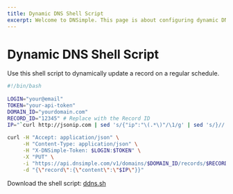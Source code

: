 ```yaml
---
title: Dynamic DNS Shell Script
excerpt: Welcome to DNSimple. This page is about configuring dynamic DNS using our API. Hosted DNS has never been this easy.
---
```


# Dynamic DNS Shell Script

Use this shell script to dynamically update a record on a regular schedule.

~~~bash
#!/bin/bash
 
LOGIN="your@email"
TOKEN="your-api-token"
DOMAIN_ID="yourdomain.com"
RECORD_ID="12345" # Replace with the Record ID
IP="`curl http://jsonip.com | sed 's/{"ip":"\(.*\)"/\1/g' | sed 's/}//'`"
 
curl -H "Accept: application/json" \
     -H "Content-Type: application/json" \
     -H "X-DNSimple-Token: $LOGIN:$TOKEN" \
     -X "PUT" \
     -i "https://api.dnsimple.com/v1/domains/$DOMAIN_ID/records/$RECORD_ID" \
     -d "{\"record\":{\"content\":\"$IP\"}}"
~~~

Download the shell script: [ddns.sh](ddns.sh)
